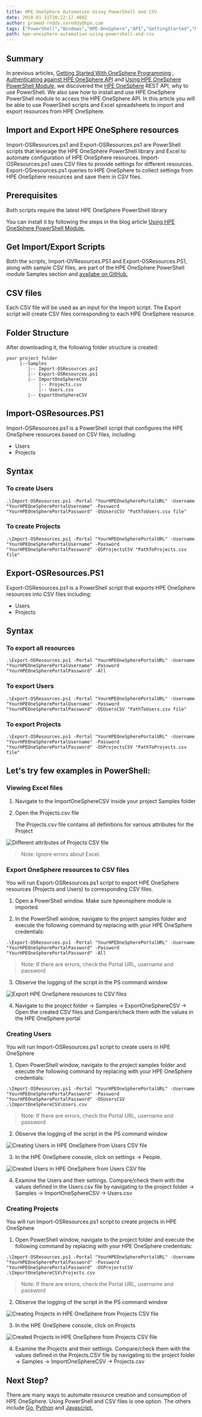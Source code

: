 ```yaml
---
title: HPE OneSphere Automation Using PowerShell and CSV
date: 2018-01-31T20:22:17.408Z
author: pramod-reddy.sareddy@hpe.com 
tags: ["PowerShell","Windows","HPE-OneSphere","API","GettingStarted","REST"]
path: hpe-onesphere-automation-using-powershell-and-csv
---
```

## Summary
In previous articles, [Getting Started With OneSphere Programming](/blog/getting-started-with-hpe-onesphere-programming) , [Authenticating against HPE OneSphere API](/blog/authenticating-against-hpe-onesphere-api) and [Using HPE OneSphere PowerShell Module](/blog/using-hpe-onesphere-powershell-module), we discovered the [HPE OneSphere](https://www.hpe.com/us/en/solutions/cloud/hybrid-it-management.html) REST API, why to use PowerShell. We also saw how to install and use HPE OneSphere PowerShell module to access the HPE OneSphere API. In this article you will be able to use PowerShell scripts and Excel spreadsheets to import and export resources from HPE OneSphere.

## Import and Export HPE OneSphere resources

Import-OSResources.ps1 and Export-OSResources.ps1 are PowerShell scripts that leverage the HPE OneSphere PowerShell library and Excel to automate configuration of HPE OneSphere resources. Import-OSResources.ps1 uses CSV files to provide settings for different resources. Export-OSresources.ps1 queries to HPE OneSphere to collect settings from HPE OneSphere resources and save them in CSV files.

## Prerequisites

Both scripts require the latest HPE OneSphere PowerShell library

You can install it by following the steps in the blog article [Using HPE OneSphere PowerShell Module.](/blog/using-hpe-onesphere-powershell-module)

## Get Import/Export Scripts
Both the scripts, Import-OVResources.PS1 and Export-OSResources.PS1, along with sample CSV files, are part of the HPE OneSphere PowerShell module Samples section and [availabe on GitHub.](https://github.com/HewlettPackard/hpe-onesphere-powershell/tree/master/Samples)

## CSV files
Each CSV file will be used as an input for the Import script.
The Export script will create CSV files corresponding to each HPE OneSphere resource.

## Folder Structure
After downloading it, the following folder structure is created:

```
your project folder
     |--Samples
        |-- Import-OSResources.ps1
        |-- Export-OSResources.ps1
        |-- ImportOneSphereCSV
            |-- Projects.csv
            |-- Users.csv  
        |-- ExportOneSphereCSV 
```

## Import-OSResources.PS1
Import-OSResources.ps1 is a PowerShell script that configures the HPE OneSphere resources based on CSV files, including:

* Users
* Projects

## Syntax

### To create Users

```
.\Import-OSResources.ps1 -Portal "YourHPEOneSpherePortalURL" -Username "YourHPEOneSpherePortalUsername" -Password "YourHPEOneSpherePortalPassword" -OSUsersCSV "PathToUsers.csv file"
```

### To create Projects

```
.\Import-OSResources.ps1 -Portal "YourHPEOneSpherePortalURL" -Username "YourHPEOneSpherePortalUsername" -Password "YourHPEOneSpherePortalPassword" -OSProjectsCSV "PathToProjects.csv file"
```

## Export-OSResources.PS1
Export-OSResources.ps1 is a PowerShell script that exports HPE OneSphere resources into CSV files including:

* Users
* Projects

## Syntax

### To export all resources


```
.\Export-OSResources.ps1 -Portal "YourHPEOneSpherePortalURL" -Username "YourHPEOneSpherePortalUsername" -Password "YourHPEOneSpherePortalPassword" -All
```

### To export Users

```
.\Export-OSResources.ps1 -Portal "YourHPEOneSpherePortalURL" -Username "YourHPEOneSpherePortalUsername" -Password "YourHPEOneSpherePortalPassword" -OSUsersCSV "PathToUsers.csv file"
```

### To export Projects

```
.\Export-OSResources.ps1 -Portal "YourHPEOneSpherePortalURL" -Username "YourHPEOneSpherePortalUsername" -Password "YourHPEOneSpherePortalPassword" -OSProjectsCSV "PathToProjects.csv file"
```
## Let's try few examples in PowerShell:

### Viewing Excel files
1. Navigate to the ImportOneSphereCSV inside your project Samples folder
2. Open the Projects.csv file

    The Projects.csv file contains all definitions for various attributes for the Project

![](/uploads/media/2018/1/hpe-onesphere-automation-using-powershell-and-csv-picture-1-1517429812944.png "Different attributes of Projects CSV file")

>Note: Ignore errors about Excel.

### Export OneSphere resources to CSV files
You will run Export-OSResources.ps1 script to export HPE OneSphere resources (Projects and Users) to corresponding CSV files.

1. Open a PowerShell window. Make sure hpeonsphere module is imported.

2. In the PowerShell window, navigate to the project samples folder and execute the following command by replacing with your HPE OneSphere credentials:


```
.\Export-OSResources.ps1 -Portal "YourHPEOneSpherePortalURL" -Username "YourHPEOneSpherePortalPassword" -Password "YourHPEOneSpherePortalPassword" -All
```

>Note: If there are errors, check the Portal URL, username and password

3. Observe the logging of the script in the PS command window

![](/uploads/media/2018/1/hpe-onesphere-automation-using-powershell-and-csv-picture-2-1517429828732.png "Export HPE OneSphere resources to CSV files")

4. Navigate to the project folder -> Samples -> ExportOneSphereCSV -> Open the created CSV files and Compare/check them with the values in the HPE OneSphere portal

### Creating Users
You will run Import-OSResources.ps1 script to create users in HPE OneSphere

1. Open PowerShell window, navigate to the project samples folder and execute the following command by replacing with your HPE OneSphere credentials:


```
.\Import-OSResources.ps1 -Portal "YourHPEOneSpherePortalURL" -Username "YourHPEOneSpherePortalPassword" -Password "YourHPEOneSpherePortalPassword" -OSUsersCSV .\ImportOneSphereCSV\Users.csv
```

>Note: If there are errors, check the Portal URL, username and password

2. Observe the logging of the script in the PS command window

![](/uploads/media/2018/1/hpe-onesphere-automation-using-powershell-and-csv-picture-3-1517429839388.png "Creating Users in HPE OneSphere from Users CSV file")

3. In the HPE OneSphere console, click on settings -> People.

![](/uploads/media/2018/1/hpe-onesphere-automation-using-powershell-and-csv-picture-4-1517435658336.png "Created Users in HPE OneSphere from Users CSV file")

4. Examine the Users and their settings. Compare/check them with the values defined in the Users.csv file by navigating to the project folder -> Samples -> ImportOneSphereCSV -> Users.csv

### Creating Projects
You will run Import-OSResources.ps1 script to create projects in HPE OneSphere

1. Open PowerShell window, navigate to the project folder and execute the following command by replacing with your HPE OneSphere credentials:


```
.\Import-OSResources.ps1 -Portal "YourHPEOneSpherePortalURL" -Username "YourHPEOneSpherePortalPassword" -Password "YourHPEOneSpherePortalPassword" -OSProjectsCSV .\ImportOneSphereCSV\Projects.csv
```

>Note: If there are errors, check the Portal URL, username and password

2. Observe the logging of the script in the PS command window

![](/uploads/media/2018/1/hpe-onesphere-automation-using-powershell-and-csv-picture-5-1517429859659.png "Creating Projects in HPE OneSphere from Projects CSV file")

3. In the HPE OneSphere console, click on Projects

![](/uploads/media/2018/1/hpe-onesphere-automation-using-powershell-and-csv-picture-6-1517429870281.png "Created Projects in HPE OneSphere from Projects CSV file")

4. Examine the Projects and their settings. Compare/check them with the values defined in the Projects.CSV file by navigating to the project folder -> Samples -> ImportOneSphereCSV -> Projects.csv

## Next Step?

There are many ways to automate resource creation and consumption of HPE OneSphere. Using  PowerShell and CSV files is one option. The others include [Go](/blog/using-hpe-onesphere-go-module), [Python](/blog/using-hpe-onesphere-python-module) and [Javascript.](/blog/using-hpe-onesphere-javascript-package)